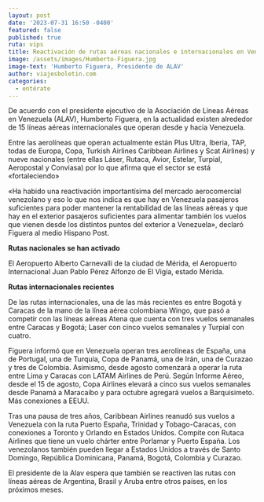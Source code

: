 ```yaml
---
layout: post
date: '2023-07-31 16:50 -0400'
featured: false
published: true
ruta: vips
title: Reactivación de rutas aéreas nacionales e internacionales en Venezuela
image: /assets/images/Humberto-Figuera.jpg
image-text: 'Humberto Figuera, Presidente de ALAV'
author: viajesboletin.com
categories:
  - entérate
---
```

De acuerdo con el presidente ejecutivo de la Asociación de Líneas Aéreas en Venezuela (ALAV), Humberto Figuera, en la actualidad existen alrededor de 15 líneas aéreas internacionales que operan desde y hacia Venezuela.

Entre las aerolíneas que operan actualmente están Plus Ultra, Iberia, TAP, todas de Europa, Copa, Turkish Airlines Caribbean Airlines y Scat Airlines) y nueve nacionales (entre ellas Láser, Rutaca, Avior, Estelar, Turpial, Aeropostal y Conviasa) por lo que afirma que el sector se está «fortaleciendo»

«Ha habido una reactivación importantísima del mercado aerocomercial venezolano y eso lo que nos indica es que hay en Venezuela pasajeros suficientes para poder mantener la rentabilidad de las líneas aéreas y que hay en el exterior pasajeros suficientes para alimentar también los vuelos que vienen desde los distintos puntos del exterior a Venezuela», declaró Figuera al medio Hispano Post.

**Rutas nacionales se han activado**

El Aeropuerto Alberto Carnevalli de la ciudad de Mérida, el Aeropuerto Internacional Juan Pablo Pérez Alfonzo de El Vigía, estado Mérida.

**Rutas internacionales recientes**

De las rutas internacionales, una de las más recientes es entre Bogotá y Caracas de la mano de la línea aérea colombiana Wingo, que pasó a competir con las líneas aéreas Atena que cuenta con tres vuelos semanales entre Caracas y Bogotá; Laser con cinco vuelos semanales y Turpial con cuatro.

Figuera informó que en Venezuela operan tres aerolíneas de España, una de Portugal, una de Turquía, Copa de Panamá, una de Irán, una de Curazao y tres de Colombia. Asimismo, desde agosto comenzará a operar la ruta entre Lima y Caracas con LATAM Airlines de Perú. Según Informe Aéreo, desde el 15 de agosto, Copa Airlines elevará a cinco sus vuelos semanales desde Panamá a Maracaibo y para octubre agregará vuelos a Barquisimeto.
Más conexiones a EEUU.

Tras una pausa de tres años, Caribbean Airlines reanudó sus vuelos a Venezuela con la ruta Puerto España, Trinidad y Tobago-Caracas, con conexiones a Toronto y Orlando en Estados Unidos. Compite con Rutaca Airlines que tiene un vuelo chárter entre Porlamar y Puerto España. Los venezolanos también pueden llegar a Estados Unidos a través de Santo Domingo, República Dominicana, Panamá, Bogotá, Colombia y Curazao.

El presidente de la Alav espera que también se reactiven las rutas con líneas aéreas de Argentina, Brasil y Aruba entre otros países, en los próximos meses.
